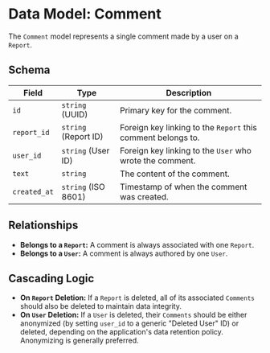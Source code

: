 # Data Model: Comment

The `Comment` model represents a single comment made by a user on a `Report`.

## Schema

| Field       | Type                | Description                                                          |
| ----------- | ------------------- | -------------------------------------------------------------------- |
| `id`        | `string` (UUID)     | Primary key for the comment.                                         |
| `report_id` | `string` (Report ID)| Foreign key linking to the `Report` this comment belongs to.         |
| `user_id`   | `string` (User ID)  | Foreign key linking to the `User` who wrote the comment.             |
| `text`      | `string`            | The content of the comment.                                          |
| `created_at`| `string` (ISO 8601) | Timestamp of when the comment was created.                           |

## Relationships

-   **Belongs to a `Report`:** A comment is always associated with one `Report`.
-   **Belongs to a `User`:** A comment is always authored by one `User`.

## Cascading Logic

-   **On `Report` Deletion:** If a `Report` is deleted, all of its associated `Comments` should also be deleted to maintain data integrity.
-   **On `User` Deletion:** If a `User` is deleted, their `Comments` should be either anonymized (by setting `user_id` to a generic "Deleted User" ID) or deleted, depending on the application's data retention policy. Anonymizing is generally preferred.
